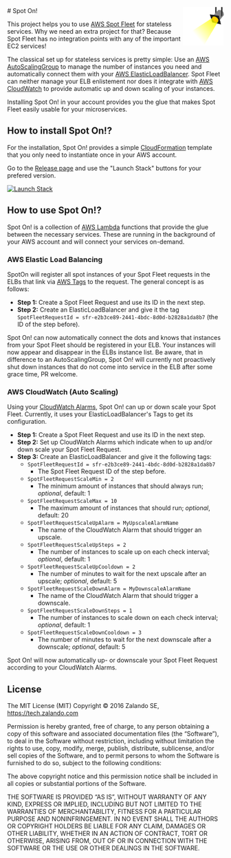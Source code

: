 <img src="spotlight.png" align="right" height="90"/>
# Spot On!

This project helps you to use
[AWS Spot Fleet](http://docs.aws.amazon.com/AWSEC2/latest/UserGuide/spot-fleet.html) for
stateless services. Why we need an extra project for that? Because Spot Fleet has no integration
points with any of the important EC2 services!

The classical set up for stateless services is pretty simple: Use an
[AWS AutoScalingGroup](https://aws.amazon.com/autoscaling/) to manage the number of instances you
need and automatically connect them with your
[AWS ElasticLoadBalancer](https://aws.amazon.com/elasticloadbalancing/). Spot Fleet can neither
manage your ELB enlistement nor does it integrate with
[AWS CloudWatch](https://aws.amazon.com/cloudwatch/) to provide automatic up and down scaling of
your instances.

Installing Spot On! in your account provides you the glue that makes Spot Fleet easily usable for
your microservices.

## How to install Spot On!?

For the installation, Spot On! provides a simple
[CloudFormation](https://aws.amazon.com/cloudformation/) template that you only need to instantiate
once in your AWS account.

Go to the [Release page](https://github.com/zalando/spoton/releases) and use the "Launch Stack"
buttons for your prefered version.

[![Launch Stack](https://s3.amazonaws.com/cloudformation-examples/cloudformation-launch-stack.png)](https://github.com/zalando/spoton/releases)

## How to use Spot On!?

Spot On! is a collection of [AWS Lambda](https://aws.amazon.com/lambda/) functions that provide the
glue between the necessary services. These are running in the background of your AWS account and
will connect your services on-demand.

### AWS Elastic Load Balancing

SpotOn will register all spot instances of your Spot Fleet requests in the ELBs that link via
[AWS Tags](http://docs.aws.amazon.com/AWSEC2/latest/UserGuide/Using_Tags.html) to the request. The
general concept is as follows:

* **Step 1:** Create a Spot Fleet Request and use its ID in the next step.
* **Step 2:** Create an ElasticLoadBalancer and give it the tag `SpotFleetRequestId =
  sfr-e2b3ce89-2441-4bdc-8d0d-b2828a1da8b7` (the ID of the step before).

Spot On! can now automatically connect the dots and knows that instances from your Spot Fleet
should be registered in your ELB. Your instances will now appear and disappear in the ELBs instance
list. Be aware, that in difference to an AutoScalingGroup, Spot On! will currently not proactively
shut down instances that do not come into service in the ELB after some grace time, PR welcome.

### AWS CloudWatch (Auto Scaling)

Using your [CloudWatch Alarms](http://docs.aws.amazon.com/AWSEC2/latest/UserGuide/using-cloudwatch-createalarm.html),
Spot On! can up or down scale your Spot Fleet. Currently, it uses your ElasticLoadBalancer's Tags
to get its configuration.

* **Step 1:** Create a Spot Fleet Request and use its ID in the next step.
* **Step 2:** Set up CloudWatch Alarms which indicate when to up and/or down scale your Spot Fleet
  Request.
* **Step 3:** Create an ElasticLoadBalancer and give it the following tags:
  * `SpotFleetRequestId = sfr-e2b3ce89-2441-4bdc-8d0d-b2828a1da8b7`
    * The Spot Fleet Request ID of the step before.
  * `SpotFleetRequestScaleMin = 2`
    * The minimum amount of instances that should always run; *optional*, default: 1
  * `SpotFleetRequestScaleMax = 10`
    * The maximum amount of instances that should run; *optional*, default: 20
  * `SpotFleetRequestScaleUpAlarm = MyUpscaleAlarmName`
    * The name of the CloudWatch Alarm that should trigger an upscale.
  * `SpotFleetRequestScaleUpSteps = 2`
    * The number of instances to scale up on each check interval; *optional*, default: 1
  * `SpotFleetRequestScaleUpCooldown = 2`
    * The number of minutes to wait for the next upscale after an upscale; *optional*, default: 5
  * `SpotFleetRequestScaleDownAlarm = MyDownscaleAlarmName`
    * The name of the CloudWatch Alarm that should trigger a downscale.
  * `SpotFleetRequestScaleDownSteps = 1`
    * The number of instances to scale down on each check interval; *optional*, default: 1
  * `SpotFleetRequestScaleDownCooldown = 3`
    * The number of minutes to wait for the next downscale after a downscale; *optional*, default: 5

Spot On! will now automatically up- or downscale your Spot Fleet Request according to your
CloudWatch Alarms.

## License

The MIT License (MIT) Copyright © 2016 Zalando SE, https://tech.zalando.com

Permission is hereby granted, free of charge, to any person obtaining a copy of this software and
associated documentation files (the “Software”), to deal in the Software without restriction,
including without limitation the rights to use, copy, modify, merge, publish, distribute,
sublicense, and/or sell copies of the Software, and to permit persons to whom the Software is
furnished to do so, subject to the following conditions:

The above copyright notice and this permission notice shall be included in all copies or
substantial portions of the Software.

THE SOFTWARE IS PROVIDED “AS IS”, WITHOUT WARRANTY OF ANY KIND, EXPRESS OR IMPLIED, INCLUDING
BUT NOT LIMITED TO THE WARRANTIES OF MERCHANTABILITY, FITNESS FOR A PARTICULAR PURPOSE AND
NONINFRINGEMENT. IN NO EVENT SHALL THE AUTHORS OR COPYRIGHT HOLDERS BE LIABLE FOR ANY CLAIM,
DAMAGES OR OTHER LIABILITY, WHETHER IN AN ACTION OF CONTRACT, TORT OR OTHERWISE, ARISING FROM, OUT
OF OR IN CONNECTION WITH THE SOFTWARE OR THE USE OR OTHER DEALINGS IN THE SOFTWARE.
